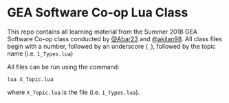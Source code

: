 # GEA Software Co-op Lua Class

This repo contains all learning material from the Summer 2018 GEA Software Co-op class conducted by [@Abar23](https://github.com/Abar23) and [@akilan98](https://github.com/akilan98). All class files begin with a number, followed by an underscore (`_`), followed by the topic name (i.e. `1_Types.lua`)

All files can be run using the command:

`lua X_Topic.lua`

where `X_Topic.lua` is the file (i.e. `1_Types.lua`).
